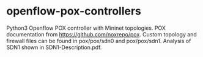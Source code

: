 # openflow-pox-controllers
Python3 Openflow POX controller with Mininet topologies. POX documentation from https://github.com/noxrepo/pox. Custom topology and firewall files can be found in pox/pox/sdn0 and pox/pox/sdn1. Analysis of SDN1 shown in SDN1-Description.pdf. 
